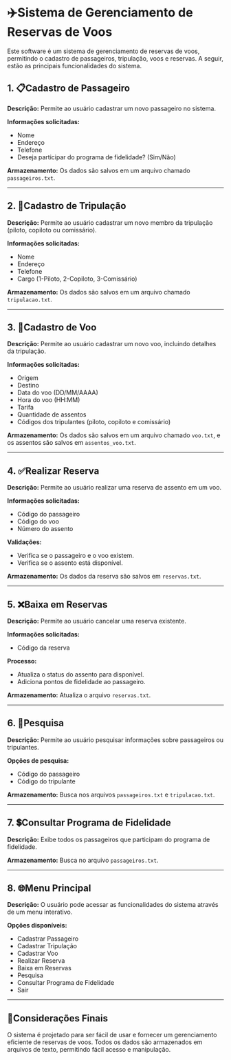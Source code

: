 # **✈️Sistema de Gerenciamento de Reservas de Voos**

Este software é um sistema de gerenciamento de reservas de voos, permitindo o cadastro de passageiros, tripulação, voos e reservas. A seguir, estão as principais funcionalidades do sistema.

## **1. 📋Cadastro de Passageiro**
**Descrição:** Permite ao usuário cadastrar um novo passageiro no sistema.

**Informações solicitadas:**
- Nome
- Endereço
- Telefone
- Deseja participar do programa de fidelidade? (Sim/Não)

**Armazenamento:** Os dados são salvos em um arquivo chamado `passageiros.txt`.

---

## **2. 🛫Cadastro de Tripulação**
**Descrição:** Permite ao usuário cadastrar um novo membro da tripulação (piloto, copiloto ou comissário).

**Informações solicitadas:**
- Nome
- Endereço
- Telefone
- Cargo (1-Piloto, 2-Copiloto, 3-Comissário)

**Armazenamento:** Os dados são salvos em um arquivo chamado `tripulacao.txt`.

---

## **3. 🛬Cadastro de Voo**
**Descrição:** Permite ao usuário cadastrar um novo voo, incluindo detalhes da tripulação.

**Informações solicitadas:**
- Origem
- Destino
- Data do voo (DD/MM/AAAA)
- Hora do voo (HH:MM)
- Tarifa
- Quantidade de assentos
- Códigos dos tripulantes (piloto, copiloto e comissário)

**Armazenamento:** Os dados são salvos em um arquivo chamado `voo.txt`, e os assentos são salvos em `assentos_voo.txt`.

---

## **4. ✅Realizar Reserva**
**Descrição:** Permite ao usuário realizar uma reserva de assento em um voo.

**Informações solicitadas:**
- Código do passageiro
- Código do voo
- Número do assento

**Validações:**
- Verifica se o passageiro e o voo existem.
- Verifica se o assento está disponível.

**Armazenamento:** Os dados da reserva são salvos em `reservas.txt`.

---

## **5. ❌Baixa em Reservas**
**Descrição:** Permite ao usuário cancelar uma reserva existente.

**Informações solicitadas:**
- Código da reserva

**Processo:**
- Atualiza o status do assento para disponível.
- Adiciona pontos de fidelidade ao passageiro.

**Armazenamento:** Atualiza o arquivo `reservas.txt`.

---

## **6. 🔎Pesquisa**
**Descrição:** Permite ao usuário pesquisar informações sobre passageiros ou tripulantes.

**Opções de pesquisa:**
- Código do passageiro
- Código do tripulante

**Armazenamento:** Busca nos arquivos `passageiros.txt` e `tripulacao.txt`.

---

## **7. 💲Consultar Programa de Fidelidade**
**Descrição:** Exibe todos os passageiros que participam do programa de fidelidade.

**Armazenamento:** Busca no arquivo `passageiros.txt`.

---

## **8. 🌐Menu Principal**
**Descrição:** O usuário pode acessar as funcionalidades do sistema através de um menu interativo.

**Opções disponíveis:**
- Cadastrar Passageiro
- Cadastrar Tripulação
- Cadastrar Voo
- Realizar Reserva
- Baixa em Reservas
- Pesquisa
- Consultar Programa de Fidelidade
- Sair

---

## **📝Considerações Finais**
O sistema é projetado para ser fácil de usar e fornecer um gerenciamento eficiente de reservas de voos. Todos os dados são armazenados em arquivos de texto, permitindo fácil acesso e manipulação.

